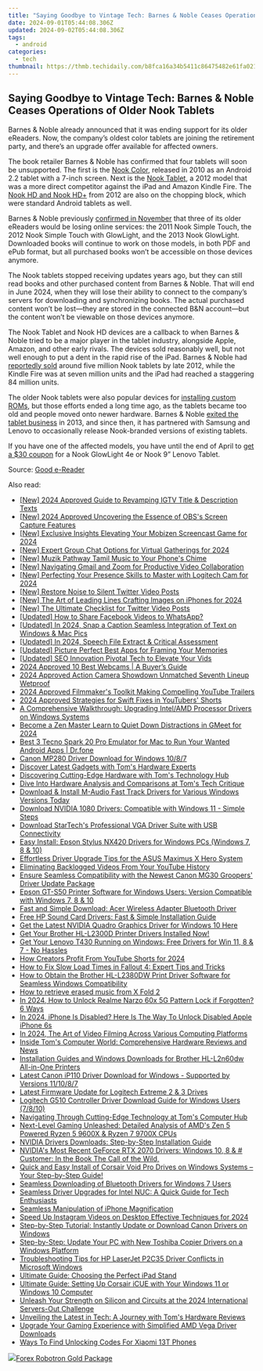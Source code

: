 ```yaml
---
title: "Saying Goodbye to Vintage Tech: Barnes & Noble Ceases Operations of Older Nook Tablets"
date: 2024-09-01T05:44:08.306Z
updated: 2024-09-02T05:44:08.306Z
tags:
  - android
categories:
  - tech
thumbnail: https://thmb.techidaily.com/b8fca16a34b5411c86475482e61fa021f5aeb02943a66dd5dba0e650f0e39da1.jpg
---
```


## Saying Goodbye to Vintage Tech: Barnes & Noble Ceases Operations of Older Nook Tablets

Barnes & Noble already announced that it was ending support for its older eReaders. Now, the company’s oldest color tablets are joining the retirement party, and there’s an upgrade offer available for affected owners.

 The book retailer Barnes & Noble has confirmed that four tablets will soon be unsupported. The first is the [Nook Color](https://en.wikipedia.org/wiki/Nook%5FColor), released in 2010 as an Android 2.2 tablet with a 7-inch screen. Next is the [Nook Tablet](https://en.wikipedia.org/wiki/Nook%5FTablet), a 2012 model that was a more direct competitor against the iPad and Amazon Kindle Fire. The [Nook HD and Nook HD+](https://en.wikipedia.org/wiki/Nook%5FHD) from 2012 are also on the chopping block, which were standard Android tablets as well.

 Barnes & Noble previously [confirmed in November](https://program-issues.techidaily.com/how-to-resolve-the-ongoing-problem-of-watch-dogs-legion-not-running-smoothly-on-your-computer/) that three of its older eReaders would be losing online services: the 2011 Nook Simple Touch, the 2012 Nook Simple Touch with GlowLight, and the 2013 Nook GlowLight. Downloaded books will continue to work on those models, in both PDF and ePub format, but all purchased books won’t be accessible on those devices anymore.

 The Nook tablets stopped receiving updates years ago, but they can still read books and other purchased content from Barnes & Noble. That will end in June 2024, when they will lose their ability to connect to the company’s servers for downloading and synchronizing books. The actual purchased content won’t be lost—they are stored in the connected B&N account—but the content won’t be viewable on those devices anymore.

 The Nook Tablet and Nook HD devices are a callback to when Barnes & Noble tried to be a major player in the tablet industry, alongside Apple, Amazon, and other early rivals. The devices sold reasonably well, but not well enough to put a dent in the rapid rise of the iPad. Barnes & Noble had [reportedly sold](https://archive.nytimes.com/bits.blogs.nytimes.com/2012/10/19/7-inch-tablets/) around five million Nook tablets by late 2012, while the Kindle Fire was at seven million units and the iPad had reached a staggering 84 million units.

 The older Nook tablets were also popular devices for [installing custom ROMs](https://www.youtube.com/watch?v=XxKO8-seTLU), but those efforts ended a long time ago, as the tablets became too old and people moved onto newer hardware. Barnes & Noble [exited the tablet business](https://www.washingtonpost.com/business/technology/barnes-and-noble-to-stop-making-nook-tablets-in-house/2013/06/25/d8c8216e-ddb7-11e2-948c-d644453cf169%5Fstory.html) in 2013, and since then, it has partnered with Samsung and Lenovo to occasionally release Nook-branded versions of existing tablets.

 If you have one of the affected models, you have until the end of April to [get a $30 coupon](https://customer.barnesandnoble.com/signup/nook-upgrade) for a Nook GlowLight 4e or Nook 9” Lenovo Tablet.

 Source: [Good e-Reader](https://goodereader.com/blog/e-book-news/barnes-and-noble-nook-tablets-can-no-longer-buy-ebooks)

<ins class="adsbygoogle"
     style="display:block"
     data-ad-format="autorelaxed"
     data-ad-client="ca-pub-7571918770474297"
     data-ad-slot="1223367746"></ins>



<ins class="adsbygoogle"
     style="display:block"
     data-ad-client="ca-pub-7571918770474297"
     data-ad-slot="8358498916"
     data-ad-format="auto"
     data-full-width-responsive="true"></ins>

<span class="atpl-alsoreadstyle">Also read:</span>
<div><ul>
<li><a href="https://instagram-video-recordings.techidaily.com/new-2024-approved-guide-to-revamping-igtv-title-and-description-texts/"><u>[New] 2024 Approved  Guide to Revamping IGTV Title & Description Texts</u></a></li>
<li><a href="https://screen-activity-recording.techidaily.com/new-2024-approved-uncovering-the-essence-of-obss-screen-capture-features/"><u>[New] 2024 Approved  Uncovering the Essence of OBS's Screen Capture Features</u></a></li>
<li><a href="https://desktop-recording.techidaily.com/new-exclusive-insights-elevating-your-mobizen-screencast-game-for-2024/"><u>[New] Exclusive Insights  Elevating Your Mobizen Screencast Game for 2024</u></a></li>
<li><a href="https://screen-recording.techidaily.com/new-expert-group-chat-options-for-virtual-gatherings-for-2024/"><u>[New] Expert Group Chat Options for Virtual Gatherings for 2024</u></a></li>
<li><a href="https://extra-approaches.techidaily.com/new-muzik-pathway-tamil-music-to-your-phones-chime/"><u>[New] Muzik Pathway  Tamil Music to Your Phone's Chime</u></a></li>
<li><a href="https://extra-guidance.techidaily.com/new-navigating-gmail-and-zoom-for-productive-video-collaboration/"><u>[New] Navigating Gmail and Zoom for Productive Video Collaboration</u></a></li>
<li><a href="https://screen-mirroring-recording.techidaily.com/new-perfecting-your-presence-skills-to-master-with-logitech-cam-for-2024/"><u>[New] Perfecting Your Presence  Skills to Master with Logitech Cam for 2024</u></a></li>
<li><a href="https://twitter-videos.techidaily.com/new-restore-noise-to-silent-twitter-video-posts/"><u>[New] Restore Noise to Silent Twitter Video Posts</u></a></li>
<li><a href="https://fox-cloud.techidaily.com/new-the-art-of-leading-lines-crafting-images-on-iphones-for-2024/"><u>[New] The Art of Leading Lines  Crafting Images on iPhones for 2024</u></a></li>
<li><a href="https://twitter-videos.techidaily.com/new-the-ultimate-checklist-for-twitter-video-posts/"><u>[New] The Ultimate Checklist for Twitter Video Posts</u></a></li>
<li><a href="https://facebook-video-recording.techidaily.com/updated-how-to-share-facebook-videos-to-whatsapp/"><u>[Updated] How to Share Facebook Videos to WhatsApp?</u></a></li>
<li><a href="https://article-files.techidaily.com/updated-in-2024-snap-a-caption-seamless-integration-of-text-on-windows-and-mac-pics/"><u>[Updated] In 2024, Snap a Caption  Seamless Integration of Text on Windows & Mac Pics</u></a></li>
<li><a href="https://screen-recording.techidaily.com/updated-in-2024-speech-file-extract-and-critical-assessment/"><u>[Updated] In 2024, Speech File Extract & Critical Assessment</u></a></li>
<li><a href="https://extra-approaches.techidaily.com/updated-picture-perfect-best-apps-for-framing-your-memories/"><u>[Updated] Picture Perfect  Best Apps for Framing Your Memories</u></a></li>
<li><a href="https://facebook-video-footage.techidaily.com/updated-seo-innovation-pivotal-tech-to-elevate-your-vids/"><u>[Updated] SEO Innovation  Pivotal Tech to Elevate Your Vids</u></a></li>
<li><a href="https://video-screen-grab.techidaily.com/2024-approved-10-best-webcams-a-buyers-guide/"><u>2024 Approved  10 Best Webcams | A Buyer’s Guide</u></a></li>
<li><a href="https://fox-friendly.techidaily.com/2024-approved-action-camera-showdown-unmatched-seventh-lineup-wetproof/"><u>2024 Approved  Action Camera Showdown  Unmatched Seventh Lineup Wetproof</u></a></li>
<li><a href="https://youtube-stream.techidaily.com/2024-approved-filmmakers-toolkit-making-compelling-youtube-trailers/"><u>2024 Approved  Filmmaker's Toolkit  Making Compelling YouTube Trailers</u></a></li>
<li><a href="https://youtube-help.techidaily.com/2024-approved-strategies-for-swift-fixes-in-youtubers-shorts/"><u>2024 Approved  Strategies for Swift Fixes in YouTubers' Shorts</u></a></li>
<li><a href="https://hardware-updates.techidaily.com/a-comprehensive-walkthrough-upgrading-intelamd-processor-drivers-on-windows-systems/"><u>A Comprehensive Walkthrough: Upgrading Intel/AMD Processor Drivers on Windows Systems</u></a></li>
<li><a href="https://video-screen-grab.techidaily.com/become-a-zen-master-learn-to-quiet-down-distractions-in-gmeet-for-2024/"><u>Become a Zen Master  Learn to Quiet Down Distractions in GMeet for 2024</u></a></li>
<li><a href="https://screen-mirror.techidaily.com/best-3-tecno-spark-20-pro-emulator-for-mac-to-run-your-wanted-android-apps-drfone-by-drfone-android/"><u>Best 3 Tecno Spark 20 Pro Emulator for Mac to Run Your Wanted Android Apps | Dr.fone</u></a></li>
<li><a href="https://hardware-updates.techidaily.com/canon-mp280-driver-download-for-windows-1087/"><u>Canon MP280 Driver Download for Windows 10/8/7</u></a></li>
<li><a href="https://hardware-updates.techidaily.com/discover-latest-gadgets-with-toms-hardware-experts/"><u>Discover Latest Gadgets with Tom's Hardware Experts</u></a></li>
<li><a href="https://hardware-updates.techidaily.com/discovering-cutting-edge-hardware-with-toms-technology-hub/"><u>Discovering Cutting-Edge Hardware with Tom's Technology Hub</u></a></li>
<li><a href="https://hardware-updates.techidaily.com/dive-into-hardware-analysis-and-comparisons-at-toms-tech-critique/"><u>Dive Into Hardware Analysis and Comparisons at Tom's Tech Critique</u></a></li>
<li><a href="https://hardware-updates.techidaily.com/1722968452582-download-and-install-m-audio-fast-track-drivers-for-various-windows-versions-today/"><u>Download & Install M-Audio Fast Track Drivers for Various Windows Versions Today</u></a></li>
<li><a href="https://hardware-updates.techidaily.com/download-nvidia-1080-drivers-compatible-with-windows-11-simple-steps/"><u>Download NVIDIA 1080 Drivers: Compatible with Windows 11 - Simple Steps</u></a></li>
<li><a href="https://hardware-updates.techidaily.com/download-startechs-professional-vga-driver-suite-with-usb-connectivity/"><u>Download StarTech's Professional VGA Driver Suite with USB Connectivity</u></a></li>
<li><a href="https://hardware-updates.techidaily.com/easy-install-epson-stylus-nx420-drivers-for-windows-pcs-windows-7-8-and-10/"><u>Easy Install: Epson Stylus NX420 Drivers for Windows PCs (Windows 7, 8 & 10)</u></a></li>
<li><a href="https://hardware-updates.techidaily.com/effortless-driver-upgrade-tips-for-the-asus-maximus-x-hero-system/"><u>Effortless Driver Upgrade Tips for the ASUS Maximus X Hero System</u></a></li>
<li><a href="https://youtube-videos.techidaily.com/eliminating-backlogged-videos-from-your-youtube-history/"><u>Eliminating Backlogged Videos From Your YouTube History</u></a></li>
<li><a href="https://hardware-updates.techidaily.com/ensure-seamless-compatibility-with-the-newest-canon-mg30-groopers-driver-update-package/"><u>Ensure Seamless Compatibility with the Newest Canon MG30 Groopers' Driver Update Package</u></a></li>
<li><a href="https://hardware-updates.techidaily.com/epson-gt-s50-printer-software-for-windows-users-version-compatible-with-windows-7-8-and-10/"><u>Epson GT-S50 Printer Software for Windows Users: Version Compatible with Windows 7, 8 & 10</u></a></li>
<li><a href="https://hardware-updates.techidaily.com/fast-and-simple-download-acer-wireless-adapter-bluetooth-driver/"><u>Fast and Simple Download: Acer Wireless Adapter Bluetooth Driver</u></a></li>
<li><a href="https://hardware-updates.techidaily.com/free-hp-sound-card-drivers-fast-and-simple-installation-guide/"><u>Free HP Sound Card Drivers: Fast & Simple Installation Guide</u></a></li>
<li><a href="https://hardware-updates.techidaily.com/1722969105414-get-the-latest-nvidia-quadro-graphics-driver-for-windows-10-here/"><u>Get the Latest NVIDIA Quadro Graphics Driver for Windows 10 Here</u></a></li>
<li><a href="https://hardware-updates.techidaily.com/get-your-brother-hl-l2300d-printer-drivers-installed-now/"><u>Get Your Brother HL-L2300D Printer Drivers Installed Now!</u></a></li>
<li><a href="https://hardware-updates.techidaily.com/1722967127472-get-your-lenovo-t430-running-on-windows-free-drivers-for-win-11-8-and-7-no-hassles/"><u>Get Your Lenovo T430 Running on Windows: Free Drivers for Win 11, 8 & 7 - No Hassles</u></a></li>
<li><a href="https://youtube-stream.techidaily.com/how-creators-profit-from-youtube-shorts-for-2024/"><u>How Creators Profit From YouTube Shorts for 2024</u></a></li>
<li><a href="https://win-blog.techidaily.com/how-to-fix-slow-load-times-in-fallout-4-expert-tips-and-tricks/"><u>How to Fix Slow Load Times in Fallout 4: Expert Tips and Tricks</u></a></li>
<li><a href="https://hardware-updates.techidaily.com/how-to-obtain-the-brother-hl-l2380dw-print-driver-software-for-seamless-windows-compatibility/"><u>How to Obtain the Brother HL-L2380DW Print Driver Software for Seamless Windows Compatibility</u></a></li>
<li><a href="https://blog-min.techidaily.com/how-to-retrieve-erased-music-from-x-fold-2-by-fonelab-android-recover-music/"><u>How to retrieve erased music from X Fold 2</u></a></li>
<li><a href="https://easy-unlock-android.techidaily.com/in-2024-how-to-unlock-realme-narzo-60x-5g-pattern-lock-if-forgotten-6-ways-by-drfone-android/"><u>In 2024, How to Unlock Realme Narzo 60x 5G Pattern Lock if Forgotten? 6 Ways</u></a></li>
<li><a href="https://ios-unlock.techidaily.com/in-2024-iphone-is-disabled-here-is-the-way-to-unlock-disabled-apple-iphone-6s-by-drfone-ios/"><u>In 2024, iPhone Is Disabled? Here Is The Way To Unlock Disabled Apple iPhone 6s</u></a></li>
<li><a href="https://screen-mirroring-recording.techidaily.com/in-2024-the-art-of-video-filming-across-various-computing-platforms/"><u>In 2024, The Art of Video Filming Across Various Computing Platforms</u></a></li>
<li><a href="https://hardware-tips.techidaily.com/inside-toms-computer-world-comprehensive-hardware-reviews-and-news/"><u>Inside Tom's Computer World: Comprehensive Hardware Reviews and News</u></a></li>
<li><a href="https://hardware-updates.techidaily.com/installation-guides-and-windows-downloads-for-brother-hl-l2n60dw-all-in-one-printers/"><u>Installation Guides and Windows Downloads for Brother HL-L2n60dw All-in-One Printers</u></a></li>
<li><a href="https://hardware-updates.techidaily.com/latest-canon-ip110-driver-download-for-windows-supported-by-versions-111087/"><u>Latest Canon iP110 Driver Download for Windows - Supported by Versions 11/10/8/7</u></a></li>
<li><a href="https://hardware-updates.techidaily.com/latest-firmware-update-for-logitech-extreme-2-and-3-drives/"><u>Latest Firmware Update for Logitech Extreme 2 & 3 Drives</u></a></li>
<li><a href="https://hardware-updates.techidaily.com/logitech-g510-controller-driver-download-guide-for-windows-users-7810/"><u>Logitech G510 Controller Driver Download Guide for Windows Users (7/8/10)</u></a></li>
<li><a href="https://hardware-updates.techidaily.com/navigating-through-cutting-edge-technology-at-toms-computer-hub/"><u>Navigating Through Cutting-Edge Technology at Tom's Computer Hub</u></a></li>
<li><a href="https://hardware-updates.techidaily.com/next-level-gaming-unleashed-detailed-analysis-of-amds-zen-5-powered-ryzen-5-9600x-and-ryzen-7-9700x-cpus/"><u>Next-Level Gaming Unleashed: Detailed Analysis of AMD's Zen 5 Powered Ryzen 5 9600X & Ryzen 7 9700X CPUs</u></a></li>
<li><a href="https://hardware-updates.techidaily.com/nvidia-drivers-downloads-step-by-step-installation-guide/"><u>NVIDIA Drivers Downloads: Step-by-Step Installation Guide</u></a></li>
<li><a href="https://hardware-updates.techidaily.com/nvidias-most-recent-geforce-rtx-2070-drivers-windows-10-8-and-customer-in-the-book-the-call-of-the-wild/"><u>NVIDIA's Most Recent GeForce RTX 2070 Drivers: Windows 10, 8 & # Customer: In the Book The Call of the Wild,</u></a></li>
<li><a href="https://hardware-updates.techidaily.com/quick-and-easy-install-of-corsair-void-pro-drives-on-windows-systems-your-step-by-step-guide/"><u>Quick and Easy Install of Corsair Void Pro Drives on Windows Systems – Your Step-by-Step Guide!</u></a></li>
<li><a href="https://hardware-updates.techidaily.com/seamless-downloading-of-bluetooth-drivers-for-windows-7-users/"><u>Seamless Downloading of Bluetooth Drivers for Windows 7 Users</u></a></li>
<li><a href="https://hardware-updates.techidaily.com/seamless-driver-upgrades-for-intel-nuc-a-quick-guide-for-tech-enthusiasts/"><u>Seamless Driver Upgrades for Intel NUC: A Quick Guide for Tech Enthusiasts</u></a></li>
<li><a href="https://extra-information.techidaily.com/seamless-manipulation-of-iphone-magnification/"><u>Seamless Manipulation of iPhone Magnification</u></a></li>
<li><a href="https://instagram-video-files.techidaily.com/speed-up-instagram-videos-on-desktop-effective-techniques-for-2024/"><u>Speed Up Instagram Videos on Desktop  Effective Techniques for 2024</u></a></li>
<li><a href="https://hardware-updates.techidaily.com/step-by-step-tutorial-instantly-update-or-download-canon-drivers-on-windows/"><u>Step-by-Step Tutorial: Instantly Update or Download Canon Drivers on Windows</u></a></li>
<li><a href="https://hardware-updates.techidaily.com/step-by-step-update-your-pc-with-new-toshiba-copier-drivers-on-a-windows-platform/"><u>Step-by-Step: Update Your PC with New Toshiba Copier Drivers on a Windows Platform</u></a></li>
<li><a href="https://hardware-help.techidaily.com/troubleshooting-tips-for-hp-laserjet-p2c35-driver-conflicts-in-microsoft-windows/"><u>Troubleshooting Tips for HP LaserJet P2C35 Driver Conflicts in Microsoft Windows</u></a></li>
<li><a href="https://buynow-marvelous.techidaily.com/ultimate-guide-choosing-the-perfect-ipad-stand/"><u>Ultimate Guide: Choosing the Perfect iPad Stand</u></a></li>
<li><a href="https://hardware-updates.techidaily.com/ultimate-guide-setting-up-corsair-icue-with-your-windows-11-or-windows-10-computer/"><u>Ultimate Guide: Setting Up Corsair iCUE with Your Windows 11 or Windows 10 Computer</u></a></li>
<li><a href="https://hardware-updates.techidaily.com/1723262426304-unleash-your-strength-on-silicon-and-circuits-at-the-2024-international-servers-out-challenge/"><u>Unleash Your Strength on Silicon and Circuits at the 2024 International Servers-Out Challenge</u></a></li>
<li><a href="https://hardware-updates.techidaily.com/unveiling-the-latest-in-tech-a-journey-with-toms-hardware-reviews/"><u>Unveiling the Latest in Tech: A Journey with Tom's Hardware Reviews</u></a></li>
<li><a href="https://hardware-updates.techidaily.com/upgrade-your-gaming-experience-with-simplified-amd-vega-driver-downloads/"><u>Upgrade Your Gaming Experience with Simplified AMD Vega Driver Downloads</u></a></li>
<li><a href="https://sim-unlock.techidaily.com/ways-to-find-unlocking-codes-for-xiaomi-13t-phones-by-drfone-android/"><u>Ways To Find Unlocking Codes For Xiaomi 13T Phones</u></a></li>
</ul></div>

<!-- affiliate ads begin -->
<a href="https://secure.2checkout.com/order/checkout.php?PRODS=4727541&QTY=1&AFFILIATE=108875&CART=1"><img src="https://secure.avangate.com/images/merchant/5f4f7141b65a730b4efb0e0d51f63e94/products/copy_copy_forexrobotronbox.gif" border="0">Forex Robotron Gold Package</a>
<!-- affiliate ads end -->